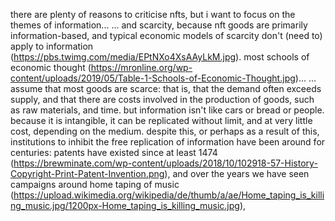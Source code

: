 there are plenty of reasons to criticise nfts,
but i want to focus on the themes of information...
... and scarcity,
because nft goods are primarily information-based,
and typical economic models of scarcity don't (need to) apply to information (https://pbs.twimg.com/media/EPtNXo4XsAAyLkM.jpg).
most schools of economic thought (https://mronline.org/wp-content/uploads/2019/05/Table-1-Schools-of-Economic-Thought.jpg)...
... assume that most goods are scarce:
that is, that the demand often exceeds supply,
and that there are costs involved in the production of goods,
such as raw materials,
and time.
but information isn't like cars or bread or people.
because it is intangible, it can be replicated without limit,
and at very little cost, depending on the medium.
despite this, or perhaps as a result of this,
institutions to inhibit the free replication of information have been around for centuries:
patents have existed since at least 1474 (https://brewminate.com/wp-content/uploads/2018/10/102918-57-History-Copyright-Print-Patent-Invention.png),
and over the years we have seen campaigns around home taping of music (https://upload.wikimedia.org/wikipedia/de/thumb/a/ae/Home_taping_is_killing_music.jpg/1200px-Home_taping_is_killing_music.jpg),
